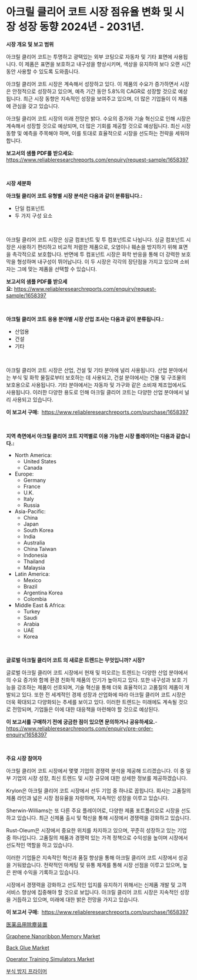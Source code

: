 <p><h1>아크릴 클리어 코트 시장 점유율 변화 및 시장 성장 동향 2024년 - 2031년.</h1></p><p><strong>시장 개요 및 보고 범위</strong></p>
<p><p>아크릴 클리어 코트는 투명하고 광택있는 외부 코팅으로 자동차 및 기타 표면에 사용됩니다. 이 제품은 표면을 보호하고 내구성을 향상시키며, 색상을 유지하여 보다 오랜 시간동안 사용할 수 있도록 도와줍니다.</p><p>아크릴 클리어 코트 시장은 계속해서 성장하고 있다. 이 제품의 수요가 증가하면서 시장은 안정적으로 성장하고 있으며, 예측 기간 동안 5.8%의 CAGR로 성장할 것으로 예상됩니다. 최근 시장 동향은 지속적인 성장을 보여주고 있으며, 더 많은 기업들이 이 제품에 관심을 갖고 있습니다.</p><p>아크릴 클리어 코트 시장의 미래 전망은 밝다. 수요의 증가와 기술 혁신으로 인해 시장은 계속해서 성장할 것으로 예상되며, 더 많은 기회를 제공할 것으로 예상됩니다. 최신 시장 동향 및 예측을 주목해야 하며, 이를 토대로 효율적으로 시장을 선도하는 전략을 세워야 합니다.</p></p>
<p><strong>보고서의 샘플 PDF를 받으세요:</strong> <a href="https://www.reliableresearchreports.com/enquiry/request-sample/1658397">https://www.reliableresearchreports.com/enquiry/request-sample/1658397</a></p>
<p>&nbsp;</p>
<p><strong>시장 세분화</strong></p>
<p><strong>아크릴 클리어 코트 유형별 시장 분석은 다음과 같이 분류됩니다.:</strong></p>
<p><ul><li>단일 컴포넌트</li><li>두 가지 구성 요소</li></ul></p>
<p>&nbsp;</p>
<p><p>아크릴 클리어 코트 시장은 싱글 컴포넌트 및 투 컴포넌트로 나뉩니다. 싱글 컴포넌트 시장은 사용하기 편리하고 비교적 저렴한 제품으로, 오염이나 훼손을 방지하기 위해 표면을 촉각적으로 보호합니다. 반면에 투 컴포넌트 시장은 화학 반응을 통해 더 강력한 보호막을 형성하며 내구성이 뛰어납니다. 이 두 시장은 각각의 장단점을 가지고 있으며 소비자는 그에 맞는 제품을 선택할 수 있습니다.</p></p>
<p><strong>보고서의 샘플 PDF를 받으세요:</strong>&nbsp;<a href="https://www.reliableresearchreports.com/enquiry/request-sample/1658397">https://www.reliableresearchreports.com/enquiry/request-sample/1658397</a></p>
<p>&nbsp;</p>
<p><strong> 아크릴 클리어 코트 응용 분야별 시장 산업 조사는 다음과 같이 분류됩니다.:</strong></p>
<p><ul><li>산업용</li><li>건설</li><li>기타</li></ul></p>
<p>&nbsp;</p>
<p><p>아크릴 클리어 코트 시장은 산업, 건설 및 기타 분야에 널리 사용됩니다. 산업 분야에서는 부식 및 화학 물질로부터 보호하는 데 사용되고, 건설 분야에서는 건물 및 구조물의 보호용으로 사용됩니다. 기타 분야에서는 자동차 및 가구와 같은 소비재 제조업에서도 사용됩니다. 이러한 다양한 용도로 인해 아크릴 클리어 코트는 다양한 산업 분야에서 널리 사용되고 있습니다.</p></p>
<p><strong>이 보고서 구매:</strong>&nbsp; <a href="https://www.reliableresearchreports.com/purchase/1658397">https://www.reliableresearchreports.com/purchase/1658397</a></p>
<p>&nbsp;</p>
<p><strong>지역 측면에서 아크릴 클리어 코트 지역별로 이용 가능한 시장 플레이어는 다음과 같습니다.:</strong></p>
<p><ul>
    <li>
        North America:
        <ul>
            <li>United States</li>
            <li>Canada</li>
        </ul>
    </li>
    <li>
        Europe:
        <ul>
            <li>Germany</li>
            <li>France</li>
            <li>U.K.</li>
            <li>Italy</li>
            <li>Russia</li>
        </ul>
    </li>
    <li>
        Asia-Pacific:
        <ul>
            <li>China</li>
            <li>Japan</li>
            <li>South Korea</li>
            <li>India</li>
            <li>Australia</li>
            <li>China Taiwan</li>
            <li>Indonesia</li>
            <li>Thailand</li>
            <li>Malaysia</li>
        </ul>
    </li>
    <li>
        Latin America:
        <ul>
            <li>Mexico</li>
            <li>Brazil</li>
            <li>Argentina Korea</li>
            <li>Colombia</li>
        </ul>
    </li>
    <li>
        Middle East & Africa:
        <ul>
            <li>Turkey</li>
            <li>Saudi</li>
            <li>Arabia</li>
            <li>UAE</li>
            <li>Korea</li>
        </ul>
    </li>
    </ul></p>
<p>&nbsp;</p>
<p><strong>글로벌 아크릴 클리어 코트 의 새로운 트렌드는 무엇입니까? 시장?</strong></p>
<p><p>글로벌 아크릴 클리어 코트 시장에서 현재 및 떠오르는 트렌드는 다양한 산업 분야에서의 수요 증가와 함께 환경 친화적 제품의 인기가 높아지고 있다. 또한 내구성과 보호 기능을 강조하는 제품이 선호되며, 기술 혁신을 통해 더욱 효율적이고 고품질의 제품이 개발되고 있다. 또한 전 세계적인 경제 성장과 산업화에 따라 아크릴 클리어 코트 시장은 더욱 확대되고 다양화되는 추세를 보이고 있다. 이러한 트렌드는 미래에도 계속될 것으로 전망되며, 기업들은 이에 대한 대응책을 마련해야 할 것으로 예상된다.</p></p>
<p><strong>이 보고서를 구매하기 전에 궁금한 점이 있으면 문의하거나 공유하세요.</strong>- <a href="https://www.reliableresearchreports.com/enquiry/pre-order-enquiry/1658397">https://www.reliableresearchreports.com/enquiry/pre-order-enquiry/1658397</a></p>
<p>&nbsp;</p>
<p><strong>주요 시장 참여자</strong></p>
<p><p>아크릴 클리어 코트 시장에서 몇몇 기업의 경쟁력 분석을 제공해 드리겠습니다. 이 중 일부 기업의 시장 성장, 최신 트렌드 및 시장 규모에 대한 상세한 정보를 제공하겠습니다.</p><p>Krylon은 아크릴 클리어 코트 시장에서 선두 기업 중 하나로 꼽힙니다. 회사는 고품질의 제품 라인과 넓은 시장 점유율을 자랑하며, 지속적인 성장을 이루고 있습니다.</p><p>Sherwin-Williams는 또 다른 주요 플레이어로, 다양한 제품 포트폴리오로 시장을 선도하고 있습니다. 최근 신제품 출시 및 혁신을 통해 시장에서 경쟁력을 강화하고 있습니다.</p><p>Rust-Oleum은 시장에서 중요한 위치를 차지하고 있으며, 꾸준히 성장하고 있는 기업 중 하나입니다. 고품질의 제품과 경쟁력 있는 가격 정책으로 수익성을 높이며 시장에서 선도적인 역할을 하고 있습니다.</p><p>이러한 기업들은 지속적인 혁신과 품질 향상을 통해 아크릴 클리어 코트 시장에서 성공을 거둬왔습니다. 전략적인 마케팅 및 유통 체계를 통해 시장 선점을 이루고 있으며, 높은 판매 수익을 기록하고 있습니다.</p><p>시장에서 경쟁력을 강화하고 선도적인 입지를 유지하기 위해서는 신제품 개발 및 고객 서비스 향상에 집중해야 할 것으로 보입니다. 아크릴 클리어 코트 시장은 지속적인 성장을 거듭하고 있으며, 미래에 대한 밝은 전망을 가지고 있습니다.</p></p>
<p><strong>이 보고서 구매:</strong>&nbsp;&nbsp;<a href="https://www.reliableresearchreports.com/purchase/1658397">https://www.reliableresearchreports.com/purchase/1658397</a></p>
<p><p><a href="https://github.com/schmahlson/Market-Research-Report-List-1/blob/main/291514013409.md">医薬品用除塵装置</a></p><p><a href="https://github.com/luckyshygirl/Market-Research-Report-List-3/blob/main/graphene-nanoribbon-memory-market.md">Graphene Nanoribbon Memory Market</a></p><p><a href="https://unruly-ladybug-44b.notion.site/Insights-into-Back-Glue-Market-Size-Analysing-Market-Share-Trends-and-Growth-from-2024-to-2031-349b9ddaac8e48b6bf676451171bf893">Back Glue Market</a></p><p><a href="https://view.publitas.com/reportprime-1/global-operator-training-simulators-market-by-types-applications-and-major-players-with-regional-growth-rate-analysis-and-development-situation-from-2024-to-2031/">Operator Training Simulators Market</a></p><p><a href="https://github.com/vsnao330707/Market-Research-Report-List-1/blob/main/802634712257.md">부식 방지 프라이머</a></p></p>
